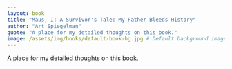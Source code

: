 ```yaml
---
layout: book
title: "Maus, I: A Survivor's Tale: My Father Bleeds History"
author: "Art Spiegelman"
quote: "A place for my detailed thoughts on this book."
image: /assets/img/books/default-book-bg.jpg # Default background image
---
```


A place for my detailed thoughts on this book.
